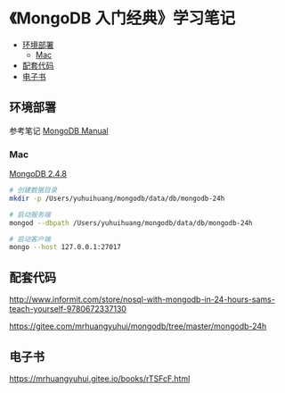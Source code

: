 <!-- omit in toc -->
# 《MongoDB 入门经典》学习笔记

- [环境部署](#%e7%8e%af%e5%a2%83%e9%83%a8%e7%bd%b2)
  - [Mac](#mac)
- [配套代码](#%e9%85%8d%e5%a5%97%e4%bb%a3%e7%a0%81)
- [电子书](#%e7%94%b5%e5%ad%90%e4%b9%a6)

## 环境部署

参考笔记 [MongoDB Manual](/manuals/mongodb-manual.md#install)

### Mac

[MongoDB 2.4.8](http://downloads.mongodb.org/osx/mongodb-osx-x86_64-2.4.8.tgz)

```bash
# 创建数据目录
mkdir -p /Users/yuhuihuang/mongodb/data/db/mongodb-24h

# 启动服务端
mongod --dbpath /Users/yuhuihuang/mongodb/data/db/mongodb-24h

# 启动客户端
mongo --host 127.0.0.1:27017
```

## 配套代码

<http://www.informit.com/store/nosql-with-mongodb-in-24-hours-sams-teach-yourself-9780672337130>

<https://gitee.com/mrhuangyuhui/mongodb/tree/master/mongodb-24h>

## 电子书

<https://mrhuangyuhui.gitee.io/books/rTSFcF.html>
